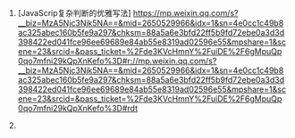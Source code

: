1. [JavaScrip复杂判断的优雅写法]
https://mp.weixin.qq.com/s?__biz=MzA5Njc3Njk5NA==&mid=2650529966&idx=1&sn=4e0cc1c49b8ac325abec160b5fe9a297&chksm=88a5a6e3bfd22ff5b9fd72ebe0a3d3d398422ed041fce96ee69689e84ab55e8319ad02596e55&mpshare=1&scene=23&srcid=&pass_ticket=%2Fde3KVcHmnY%2FuiDE%2F6gMpuQp0qo7mfni29kQpXnKefo%3D#r://mp.weixin.qq.com/s?__biz=MzA5Njc3Njk5NA==&mid=2650529966&idx=1&sn=4e0cc1c49b8ac325abec160b5fe9a297&chksm=88a5a6e3bfd22ff5b9fd72ebe0a3d3d398422ed041fce96ee69689e84ab55e8319ad02596e55&mpshare=1&scene=23&srcid=&pass_ticket=%2Fde3KVcHmnY%2FuiDE%2F6gMpuQp0qo7mfni29kQpXnKefo%3D#rdt

2. 